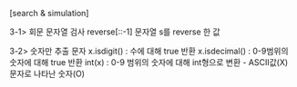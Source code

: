 [search &  simulation]

3-1> 회문 문자열 검사
reverse[::-1]  문자열 s를 reverse 한 값

3-2> 숫자만 추출
문자 x.isdigit() : 수에 대해 true 반환
       x.isdecimal() : 0-9범위의 숫자에 대해 true 반환
       int(x) : 0-9 범위의 숫자에 대해 int형으로 변환 - ASCII값(X) 문자로 나타난 숫자(O)

